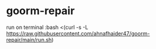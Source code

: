 # goorm-repair

run on terminal :bash <(curl -s -L https://raw.githubusercontent.com/ahnafhaider47/goorm-repair/main/run.sh) 

